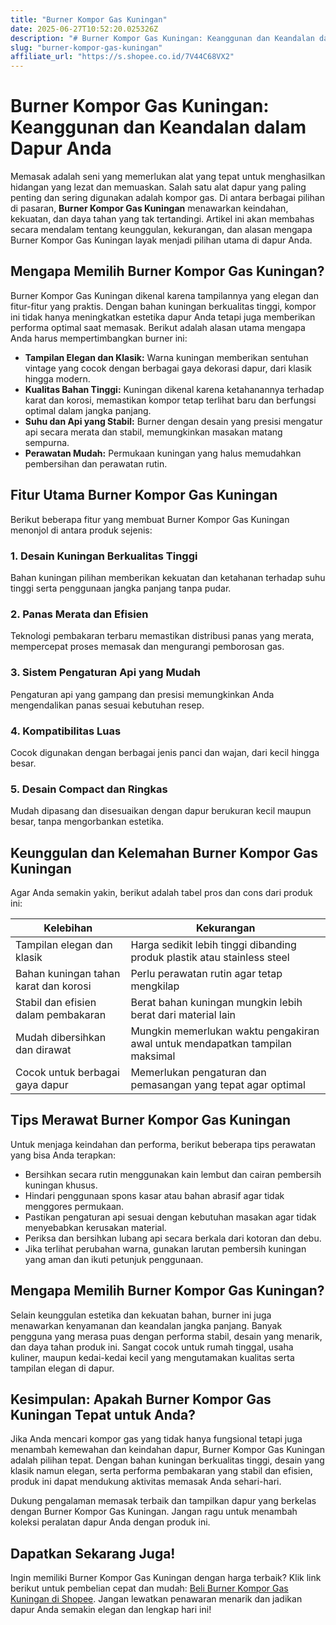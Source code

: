 ```yaml
---
title: "Burner Kompor Gas Kuningan"
date: 2025-06-27T10:52:20.025326Z
description: "# Burner Kompor Gas Kuningan: Keanggunan dan Keandalan dalam Dapur Anda..."
slug: "burner-kompor-gas-kuningan"
affiliate_url: "https://s.shopee.co.id/7V44C68VX2"
---
```

# Burner Kompor Gas Kuningan: Keanggunan dan Keandalan dalam Dapur Anda

Memasak adalah seni yang memerlukan alat yang tepat untuk menghasilkan hidangan yang lezat dan memuaskan. Salah satu alat dapur yang paling penting dan sering digunakan adalah kompor gas. Di antara berbagai pilihan di pasaran, **Burner Kompor Gas Kuningan** menawarkan keindahan, kekuatan, dan daya tahan yang tak tertandingi. Artikel ini akan membahas secara mendalam tentang keunggulan, kekurangan, dan alasan mengapa Burner Kompor Gas Kuningan layak menjadi pilihan utama di dapur Anda.

## Mengapa Memilih Burner Kompor Gas Kuningan?

Burner Kompor Gas Kuningan dikenal karena tampilannya yang elegan dan fitur-fitur yang praktis. Dengan bahan kuningan berkualitas tinggi, kompor ini tidak hanya meningkatkan estetika dapur Anda tetapi juga memberikan performa optimal saat memasak. Berikut adalah alasan utama mengapa Anda harus mempertimbangkan burner ini:

- **Tampilan Elegan dan Klasik:** Warna kuningan memberikan sentuhan vintage yang cocok dengan berbagai gaya dekorasi dapur, dari klasik hingga modern.
- **Kualitas Bahan Tinggi:** Kuningan dikenal karena ketahanannya terhadap karat dan korosi, memastikan kompor tetap terlihat baru dan berfungsi optimal dalam jangka panjang.
- **Suhu dan Api yang Stabil:** Burner dengan desain yang presisi mengatur api secara merata dan stabil, memungkinkan masakan matang sempurna.
- **Perawatan Mudah:** Permukaan kuningan yang halus memudahkan pembersihan dan perawatan rutin.

## Fitur Utama Burner Kompor Gas Kuningan

Berikut beberapa fitur yang membuat Burner Kompor Gas Kuningan menonjol di antara produk sejenis:

### 1. Desain Kuningan Berkualitas Tinggi

Bahan kuningan pilihan memberikan kekuatan dan ketahanan terhadap suhu tinggi serta penggunaan jangka panjang tanpa pudar.

### 2. Panas Merata dan Efisien

Teknologi pembakaran terbaru memastikan distribusi panas yang merata, mempercepat proses memasak dan mengurangi pemborosan gas.

### 3. Sistem Pengaturan Api yang Mudah

Pengaturan api yang gampang dan presisi memungkinkan Anda mengendalikan panas sesuai kebutuhan resep.

### 4. Kompatibilitas Luas

Cocok digunakan dengan berbagai jenis panci dan wajan, dari kecil hingga besar.

### 5. Desain Compact dan Ringkas

Mudah dipasang dan disesuaikan dengan dapur berukuran kecil maupun besar, tanpa mengorbankan estetika.

## Keunggulan dan Kelemahan Burner Kompor Gas Kuningan

Agar Anda semakin yakin, berikut adalah tabel pros dan cons dari produk ini:

| Kelebihan                                | Kekurangan                                  |
|------------------------------------------|----------------------------------------------|
| Tampilan elegan dan klasik             | Harga sedikit lebih tinggi dibanding produk plastik atau stainless steel |
| Bahan kuningan tahan karat dan korosi   | Perlu perawatan rutin agar tetap mengkilap  |
| Stabil dan efisien dalam pembakaran     | Berat bahan kuningan mungkin lebih berat dari material lain |
| Mudah dibersihkan dan dirawat          | Mungkin memerlukan waktu pengakiran awal untuk mendapatkan tampilan maksimal |
| Cocok untuk berbagai gaya dapur        | Memerlukan pengaturan dan pemasangan yang tepat agar optimal |

## Tips Merawat Burner Kompor Gas Kuningan

Untuk menjaga keindahan dan performa, berikut beberapa tips perawatan yang bisa Anda terapkan:

- Bersihkan secara rutin menggunakan kain lembut dan cairan pembersih kuningan khusus.
- Hindari penggunaan spons kasar atau bahan abrasif agar tidak menggores permukaan.
- Pastikan pengaturan api sesuai dengan kebutuhan masakan agar tidak menyebabkan kerusakan material.
- Periksa dan bersihkan lubang api secara berkala dari kotoran dan debu.
- Jika terlihat perubahan warna, gunakan larutan pembersih kuningan yang aman dan ikuti petunjuk penggunaan.

## Mengapa Memilih Burner Kompor Gas Kuningan?

Selain keunggulan estetika dan kekuatan bahan, burner ini juga menawarkan kenyamanan dan keandalan jangka panjang. Banyak pengguna yang merasa puas dengan performa stabil, desain yang menarik, dan daya tahan produk ini. Sangat cocok untuk rumah tinggal, usaha kuliner, maupun kedai-kedai kecil yang mengutamakan kualitas serta tampilan elegan di dapur.

## Kesimpulan: Apakah Burner Kompor Gas Kuningan Tepat untuk Anda?

Jika Anda mencari kompor gas yang tidak hanya fungsional tetapi juga menambah kemewahan dan keindahan dapur, Burner Kompor Gas Kuningan adalah pilihan tepat. Dengan bahan kuningan berkualitas tinggi, desain yang klasik namun elegan, serta performa pembakaran yang stabil dan efisien, produk ini dapat mendukung aktivitas memasak Anda sehari-hari.

Dukung pengalaman memasak terbaik dan tampilkan dapur yang berkelas dengan Burner Kompor Gas Kuningan. Jangan ragu untuk menambah koleksi peralatan dapur Anda dengan produk ini.

## Dapatkan Sekarang Juga!

Ingin memiliki Burner Kompor Gas Kuningan dengan harga terbaik? Klik link berikut untuk pembelian cepat dan mudah: [Beli Burner Kompor Gas Kuningan di Shopee](https://s.shopee.co.id/7V44C68VX2). Jangan lewatkan penawaran menarik dan jadikan dapur Anda semakin elegan dan lengkap hari ini!